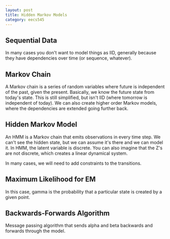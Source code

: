 ```yaml
---
layout: post
title: Hidden Markov Models 
category: eecs545
---
```

## Sequential Data
In many cases you don't want to model things as IID, generally because they have dependencies over time (or sequence, whatever). 

## Markov Chain
A Markov chain is a series of random variables where future is independent of the past, given the present. Basically, we know the future state from today's state. This is still simplified, but isn't IID (where tomorrow is independent of today). We can also create higher order Markov models, where the dependencies are extended going further back.

## Hidden Markov Model
An HMM is a Markov chain that emits observations in every time step. We can't see the hidden state, but we can assume it's there and we can model it. In HMM, the latent variable is discrete. You can also imagine that the Z's are not discrete, which creates a linear dynamical system.

In many cases, we will need to add constraints to the transitions. 

## Maximum Likelihood for EM
In this case, gamma is the probability that a particular state is created by a given point. 

## Backwards-Forwards Algorithm
Message passing algorithm that sends alpha and beta backwards and forwards through the model. 
